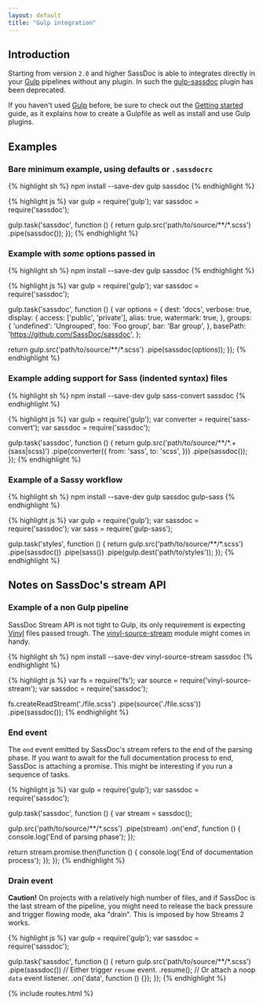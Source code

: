 ```yaml
---
layout: default
title: "Gulp integration"
---
```


[Gulp]: http://gulpjs.com
[gulp-sassdoc]: https://github.com/SassDoc/gulp-sassdoc
[Getting started]: https://github.com/gulpjs/gulp/blob/master/docs/getting-started.md
[Vinyl]: https://github.com/wearefractal/vinyl
[vinyl-source-stream]: https://github.com/hughsk/vinyl-source-stream

## Introduction

Starting from version `2.0` and higher SassDoc is able to integrates directly in
your [Gulp] pipelines without any plugin. In such the [gulp-sassdoc] plugin has been deprecated.

If you haven't used [Gulp] before, be sure to check out the [Getting started] guide,
as it explains how to create a Gulpfile as well as install and use Gulp plugins.

## Examples

### Bare minimum example, using defaults or `.sassdocrc`

{% highlight sh %}
npm install --save-dev gulp sassdoc
{% endhighlight %}

{% highlight js %}
var gulp = require('gulp');
var sassdoc = require('sassdoc');

gulp.task('sassdoc', function () {
  return gulp.src('path/to/source/**/*.scss')
    .pipe(sassdoc());
});
{% endhighlight %}



### Example with *some* options passed in

{% highlight sh %}
npm install --save-dev gulp sassdoc
{% endhighlight %}

{% highlight js %}
var gulp = require('gulp');
var sassdoc = require('sassdoc');

gulp.task('sassdoc', function () {
  var options = {
    dest: 'docs',
    verbose: true,
    display: {
      access: ['public', 'private'],
      alias: true,
      watermark: true,
    },
    groups: {
      'undefined': 'Ungrouped',
      foo: 'Foo group',
      bar: 'Bar group',
    },
    basePath: 'https://github.com/SassDoc/sassdoc',
  };

  return gulp.src('path/to/source/**/*.scss')
    .pipe(sassdoc(options));
});
{% endhighlight %}



### Example adding support for Sass (indented syntax) files

{% highlight sh %}
npm install --save-dev gulp sass-convert sassdoc
{% endhighlight %}

{% highlight js %}
var gulp = require('gulp');
var converter = require('sass-convert');
var sassdoc = require('sassdoc');

gulp.task('sassdoc', function () {
  return gulp.src('path/to/source/**/*.+(sass|scss)')
    .pipe(converter({
      from: 'sass',
      to: 'scss',
    }))
    .pipe(sassdoc());
});
{% endhighlight %}



### Example of a Sassy workflow

{% highlight sh %}
npm install --save-dev gulp sassdoc gulp-sass
{% endhighlight %}

{% highlight js %}
var gulp = require('gulp');
var sassdoc = require('sassdoc');
var sass = require('gulp-sass');

gulp.task('styles', function () {
  return gulp.src('path/to/source/**/*.scss')
    .pipe(sassdoc())
    .pipe(sass())
    .pipe(gulp.dest('path/to/styles'));
});
{% endhighlight %}



## Notes on SassDoc's stream API

### Example of a non Gulp pipeline

SassDoc Stream API is not tight to Gulp, its only requirement is
expecting [Vinyl] files passed trough. The [vinyl-source-stream] module
might comes in handy.

{% highlight sh %}
npm install --save-dev vinyl-source-stream sassdoc
{% endhighlight %}

{% highlight js %}
var fs = require('fs');
var source = require('vinyl-source-stream');
var sassdoc = require('sassdoc');

fs.createReadStream('./file.scss')
  .pipe(source('./file.scss'))
  .pipe(sassdoc());
{% endhighlight %}



### End event

<p class="note">
  The <code>end</code> event emitted by SassDoc's stream refers to the end of
  the parsing phase. If you want to await for the full documentation process to
  end, SassDoc is attaching a promise. This might be interesting if you run a
  sequence of tasks.
</p>

{% highlight js %}
var gulp = require('gulp');
var sassdoc = require('sassdoc');

gulp.task('sassdoc', function () {
  var stream = sassdoc();

  gulp.src('path/to/source/**/*.scss')
    .pipe(stream)
    .on('end', function () {
      console.log('End of parsing phase');
    });

  return stream.promise.then(function () {
    console.log('End of documentation process');
  });
});
{% endhighlight %}


### Drain event

<p class="note note--danger">
  <strong>Caution!</strong>
  On projects with a relatively high number of files, and if SassDoc is the last
  stream of the pipeline, you might need to release the back pressure and trigger
  flowing mode, aka "drain". This is imposed by how Streams 2 works.
</p>

{% highlight js %}
var gulp = require('gulp');
var sassdoc = require('sassdoc');

gulp.task('sassdoc', function () {
  return gulp.src('path/to/source/**/*.scss')
    .pipe(sassdoc())
    // Either trigger `resume` event.
    .resume();
    // Or attach a noop `data` event listener.
    .on('data', function () {});
});
{% endhighlight %}


{% include routes.html %}
